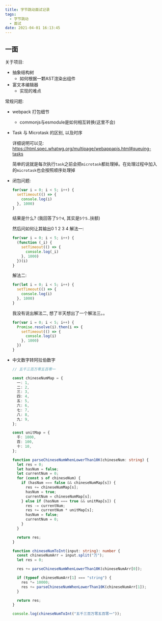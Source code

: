 ```yaml
---
title: 字节跳动面试记录
tags:
  - 字节跳动
  - 面试
date: 2021-04-01 16:13:45
---
```


## 一面

关于项目:
- 抽象结构树
  - 如何根据一颗AST渲染出组件
- 富文本编辑器
  - 实现的难点

常规问题:
- webpack 打包细节
  - commonjs与esmodule是如何相互转换(这里不会)
- Task 与 Microtask 的区别, 以及时序

  详细说明可以见: https://html.spec.whatwg.org/multipage/webappapis.html#queuing-tasks

  简单的说就是每次执行`task`之前会把`microtask`都处理掉。在处理过程中加入的`microtask`也会按照顺序处理掉

- 闭包问题:
  ```javascript
  for(var i = 0; i < 5; i++) {
    setTimeout(() => {
      console.log(i)
    }, 1000)
  }
  ```
  结果是什么? (我回答了`5个4`, 其实是`5个5`..扶额)

  然后问如何让其输出0 1 2 3 4
  解法一:
  ```javascript
  for(var i = 0; i < 5; i++) {
    (function (_i) {
      setTimeout(() => {
        console.log(_i)
      }, 1000)
    })(i)
  }
  ```

  解法二:
  ```javascript
  for(let i = 0; i < 5; i++) {
    setTimeout(() => {
      console.log(i)
    }, 1000)
  }
  ```

  我没有说出解法二, 想了半天想出了一个解法三。。
  ```javascript
  for(var i = 0; i < 5; i++) {
    Promise.resolve(i).then(i => {
      setTimeout(() => {
        console.log(i)
      }, 1000)
    })
  }
  ```
- 中文数字转阿拉伯数字
  ```typescript
  // 五千三百万零五百零一

  const chineseNumMap = {
    一: 1,
    二: 2,
    三: 3,
    四: 4,
    五: 5,
    六: 6,
    七: 7,
    八: 8,
    九: 9,
  };

  const unitMap = {
    千: 1000,
    百: 100,
    十: 10,
  };

  function parseChineseNumWhenLowerThan10K(chineseNum: string) {
    let res = 0;
    let hasNum = false;
    let currentNum = 0;
    for (const s of chineseNum) {
      if (hasNum === false && chineseNumMap[s]) {
        res += chineseNumMap[s];
        hasNum = true;
        currentNum = chineseNumMap[s];
      } else if (hasNum === true && unitMap[s]) {
        res -= currentNum;
        res += currentNum * unitMap[s];
        hasNum = false;
        currentNum = 0;
      }
    }

    return res;
  }

  function chineseNumToInt(input: string): number {
    const chineseNumArr = input.split("万");
    let res = 0;

    res += parseChineseNumWhenLowerThan10K(chineseNumArr[0]);

    if (typeof chineseNumArr[1] === "string") {
      res *= 10000;
      res += parseChineseNumWhenLowerThan10K(chineseNumArr[1]);
    }

    return res;
  }

  console.log(chineseNumToInt("五千三百万零五百零一"));
  ```
